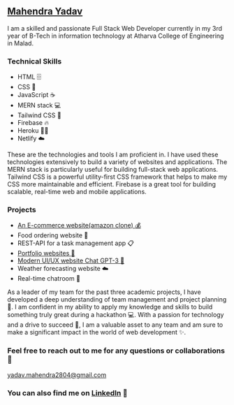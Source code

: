 ## **[Mahendra Yadav](https://mahendra-yadav.netlify.app/)**
I am a skilled and passionate Full Stack Web Developer currently in my 3rd year of B-Tech in information technology at Atharva College of Engineering in Malad.

### **Technical Skills**
- HTML :file_cabinet:
- CSS :art:
- JavaScript :coffee:
- MERN stack :computer:
- Tailwind CSS :nail_care:
- Firebase :fire:
- Heroku :guardsman:
- Netlify :cloud:

These are the technologies and tools I am proficient in. I have used these technologies extensively to build a variety of websites and applications. The MERN stack is particularly useful for building full-stack web applications. Tailwind CSS is a powerful utility-first CSS framework that helps to make my CSS more maintainable and efficient. Firebase is a great tool for building scalable, real-time web and mobile applications.

### **Projects**
- [An E-commerce website(amazon clone) :moneybag:](https://clone-39de5.web.app/)
- Food ordering website :hamburger:
- REST-API for a task management app :clipboard:
- [Portfolio websites :notebook:](https://mahendra-yadav.netlify.app/) 
- [Modern UI/UX website Chat GPT-3 :robot:](https://chatgpt3-uiux-design.netlify.app/)
- Weather forecasting website :cloud:
- Real-time chatroom :speech_balloon:


As a leader of my team for the past three academic projects, I have developed a deep understanding of team management and project planning :briefcase:. I am confident in my ability to apply my knowledge and skills to build something truly great during a hackathon :computer:. With a passion for technology and a drive to succeed :rocket:, I am a valuable asset to any team and am sure to make a significant impact in the world of web development :sparkles:.

### **Feel free to reach out to me for any questions or collaborations** :email:
yadav.mahendra2804@gmail.com


### **You can also find me on [LinkedIn](https://www.linkedin.com/in/mahendra-yadav-55189a248/)** :necktie:

